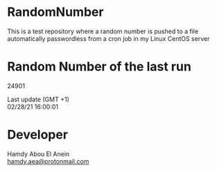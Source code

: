 # RandomNumber    
This is a test repository where a random number is pushed to a file automatically passwordless from a cron job in my Linux CentOS server    
# Random Number of the last run   
24901
      
Last update (GMT +1)    
02/28/21 16:00:01
# Developer    
Hamdy Abou El Anein   
hamdy.aea@protonmail.com
